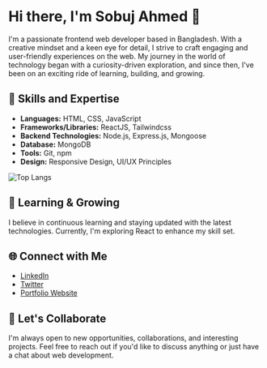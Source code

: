 # Hi there, I'm Sobuj Ahmed 👋

I'm a passionate frontend web developer based in Bangladesh. With a creative mindset and a keen eye for detail, I strive to craft engaging and user-friendly experiences on the web. My journey in the world of technology began with a curiosity-driven exploration, and since then, I've been on an exciting ride of learning, building, and growing.

## 🚀 Skills and Expertise

- **Languages:** HTML, CSS, JavaScript
- **Frameworks/Libraries:** ReactJS, Tailwindcss
- **Backend Technologies:** Node.js, Express.js, Mongoose
- **Database:** MongoDB
- **Tools:** Git, npm
- **Design:** Responsive Design, UI/UX Principles

![Top Langs](https://github-readme-stats.vercel.app/api/top-langs/?username=Sobuj54)

## 🌱 Learning & Growing

I believe in continuous learning and staying updated with the latest technologies. Currently, I'm exploring React to enhance my skill set.

## 🌐 Connect with Me

- [LinkedIn](https://www.linkedin.com/in/sobuj54/)
- [Twitter](https://twitter.com/Sobuj03794254)
- [Portfolio Website](https://sobuj-55.vercel.app/)

## 🤝 Let's Collaborate

I'm always open to new opportunities, collaborations, and interesting projects. Feel free to reach out if you'd like to discuss anything or just have a chat about web development.

